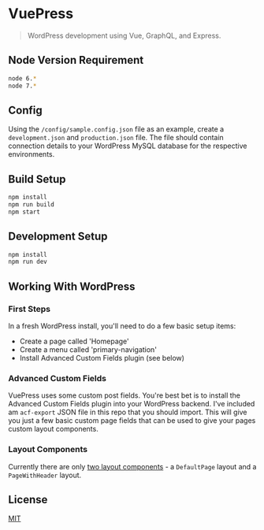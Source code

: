 # VuePress

> WordPress development using Vue, GraphQL, and Express.

## Node Version Requirement

```bash
node 6.*
node 7.*
```

## Config

Using the `/config/sample.config.json` file as an example, create a `development.json` and `production.json` file. The file should contain connection details to your WordPress MySQL database for the respective environments. 

## Build Setup

``` bash
npm install
npm run build
npm start
```

## Development Setup

```bash
npm install
npm run dev
```

## Working With WordPress

### First Steps

In a fresh WordPress install, you'll need to do a few basic setup items:

- Create a page called 'Homepage'
- Create a menu called 'primary-navigation'
- Install Advanced Custom Fields plugin (see below)

### Advanced Custom Fields

VuePress uses some custom post fields. You're best bet is to install the Advanced Custom Fields plugin into your WordPress backend. I've included am `acf-export` JSON file in this repo that you should import. This will give you just a few basic custom page fields that can be used to give your pages custom layout components.

### Layout Components

Currently there are only [two layout components](https://github.com/ramsaylanier/VuePress/tree/master/src/components/page/layouts) - a `DefaultPage` layout and a `PageWithHeader` layout. 

## License

[MIT](http://opensource.org/licenses/MIT)
